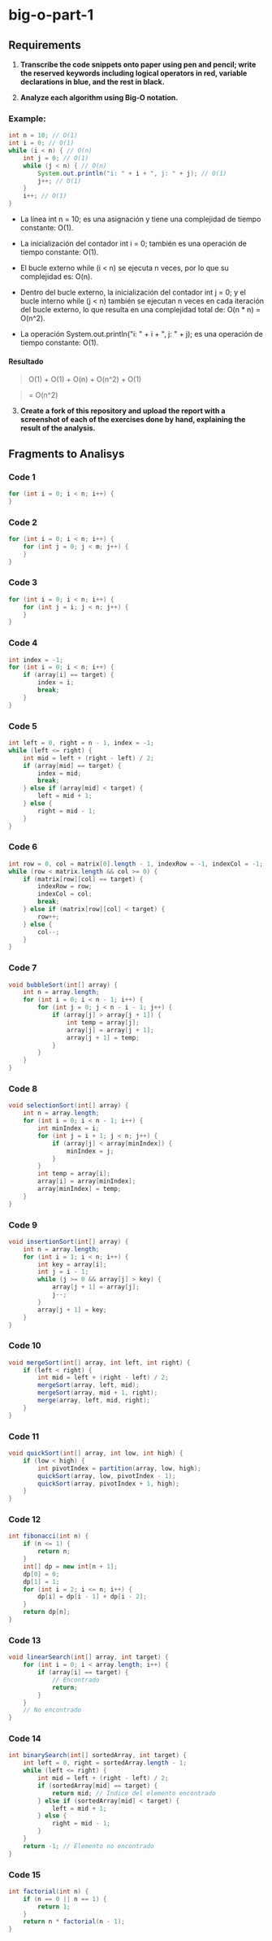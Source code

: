 # big-o-part-1



## Requirements

1. **Transcribe the code snippets onto paper using pen and pencil; write the reserved keywords including logical operators in red, variable declarations in blue, and the rest in black.**

2. **Analyze each algorithm using Big-O notation.**

### Example:

```java
int n = 10; // O(1)
int i = 0; // O(1)
while (i < n) { // O(n)
    int j = 0; // O(1)
    while (j < n) { // O(n)
        System.out.println("i: " + i + ", j: " + j); // O(1)
        j++; // O(1)
    }
    i++; // O(1)
}


```
- La línea int n = 10; es una asignación y tiene una complejidad de tiempo constante: O(1).

- La inicialización del contador int i = 0; también es una operación de tiempo constante: O(1).

- El bucle externo while (i < n) se ejecuta n veces, por lo que su complejidad es: O(n).

- Dentro del bucle externo, la inicialización del contador int j = 0; y el bucle interno while (j < n) también se ejecutan n veces en cada iteración del bucle externo, lo que resulta en una complejidad total de: O(n * n) = O(n^2).

- La operación System.out.println("i: " + i + ", j: " + j); es una operación de tiempo constante: O(1).

#### Resultado

> O(1) + O(1) + O(n) + O(n^2) + O(1)

> = O(n^2)




3. **Create a fork of this repository and upload the report with a screenshot of each of the exercises done by hand, explaining the result of the analysis.**

>

## Fragments to Analisys

### **Code 1**
```java
for (int i = 0; i < n; i++) {
}
```
### **Code 2**
```java
for (int i = 0; i < n; i++) {
    for (int j = 0; j < m; j++) {
    }
}
```

### **Code 3**
```java
for (int i = 0; i < n; i++) {
    for (int j = i; j < n; j++) {
    }
}
```

### **Code 4**
```java
int index = -1;
for (int i = 0; i < n; i++) {
    if (array[i] == target) {
        index = i;
        break;
    }
}
```

### **Code 5**
```java
int left = 0, right = n - 1, index = -1;
while (left <= right) {
    int mid = left + (right - left) / 2;
    if (array[mid] == target) {
        index = mid;
        break;
    } else if (array[mid] < target) {
        left = mid + 1;
    } else {
        right = mid - 1;
    }
}
```


### **Code 6**
```java
int row = 0, col = matrix[0].length - 1, indexRow = -1, indexCol = -1;
while (row < matrix.length && col >= 0) {
    if (matrix[row][col] == target) {
        indexRow = row;
        indexCol = col;
        break;
    } else if (matrix[row][col] < target) {
        row++;
    } else {
        col--;
    }
}
```


### **Code 7**
```java
void bubbleSort(int[] array) {
    int n = array.length;
    for (int i = 0; i < n - 1; i++) {
        for (int j = 0; j < n - i - 1; j++) {
            if (array[j] > array[j + 1]) {
                int temp = array[j];
                array[j] = array[j + 1];
                array[j + 1] = temp;
            }
        }
    }
}
```


### **Code 8**
```java
void selectionSort(int[] array) {
    int n = array.length;
    for (int i = 0; i < n - 1; i++) {
        int minIndex = i;
        for (int j = i + 1; j < n; j++) {
            if (array[j] < array[minIndex]) {
                minIndex = j;
            }
        }
        int temp = array[i];
        array[i] = array[minIndex];
        array[minIndex] = temp;
    }
}
```


### **Code 9**
```java
void insertionSort(int[] array) {
    int n = array.length;
    for (int i = 1; i < n; i++) {
        int key = array[i];
        int j = i - 1;
        while (j >= 0 && array[j] > key) {
            array[j + 1] = array[j];
            j--;
        }
        array[j + 1] = key;
    }
}
```

### **Code 10**
```java
void mergeSort(int[] array, int left, int right) {
    if (left < right) {
        int mid = left + (right - left) / 2;
        mergeSort(array, left, mid);
        mergeSort(array, mid + 1, right);
        merge(array, left, mid, right);
    }
}
```

### **Code 11**
```java
void quickSort(int[] array, int low, int high) {
    if (low < high) {
        int pivotIndex = partition(array, low, high);
        quickSort(array, low, pivotIndex - 1);
        quickSort(array, pivotIndex + 1, high);
    }
}
```

### **Code 12**
```java
int fibonacci(int n) {
    if (n <= 1) {
        return n;
    }
    int[] dp = new int[n + 1];
    dp[0] = 0;
    dp[1] = 1;
    for (int i = 2; i <= n; i++) {
        dp[i] = dp[i - 1] + dp[i - 2];
    }
    return dp[n];
}
```


### **Code 13**
```java
void linearSearch(int[] array, int target) {
    for (int i = 0; i < array.length; i++) {
        if (array[i] == target) {
            // Encontrado
            return;
        }
    }
    // No encontrado
}
```

### **Code 14**
```java
int binarySearch(int[] sortedArray, int target) {
    int left = 0, right = sortedArray.length - 1;
    while (left <= right) {
        int mid = left + (right - left) / 2;
        if (sortedArray[mid] == target) {
            return mid; // Índice del elemento encontrado
        } else if (sortedArray[mid] < target) {
            left = mid + 1;
        } else {
            right = mid - 1;
        }
    }
    return -1; // Elemento no encontrado
}
```

### **Code 15**
```java
int factorial(int n) {
    if (n == 0 || n == 1) {
        return 1;
    }
    return n * factorial(n - 1);
}
```